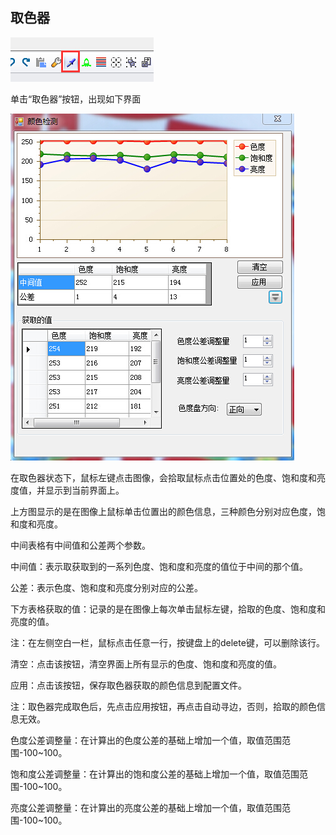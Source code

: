 ## 取色器

![](/assets/取色器按钮.jpg)

单击“取色器”按钮，出现如下界面

![](/assets/取色器界面.jpg)

在取色器状态下，鼠标左键点击图像，会拾取鼠标点击位置处的色度、饱和度和亮度值，并显示到当前界面上。

上方图显示的是在图像上鼠标单击位置出的颜色信息，三种颜色分别对应色度，饱和度和亮度。

中间表格有中间值和公差两个参数。

中间值：表示取获取到的一系列色度、饱和度和亮度的值位于中间的那个值。

公差：表示色度、饱和度和亮度分别对应的公差。

下方表格获取的值：记录的是在图像上每次单击鼠标左键，拾取的色度、饱和度和亮度的值。

注：在左侧空白一栏，鼠标点击任意一行，按键盘上的delete键，可以删除该行。

清空：点击该按钮，清空界面上所有显示的色度、饱和度和亮度的值。

应用：点击该按钮，保存取色器获取的颜色信息到配置文件。

注：取色器完成取色后，先点击应用按钮，再点击自动寻边，否则，拾取的颜色信息无效。

色度公差调整量：在计算出的色度公差的基础上增加一个值，取值范围范围-100~100。

饱和度公差调整量：在计算出的饱和度公差的基础上增加一个值，取值范围范围-100~100。

亮度公差调整量：在计算出的亮度公差的基础上增加一个值，取值范围范围-100~100。



